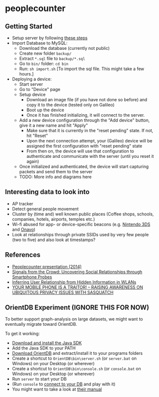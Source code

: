 # peoplecounter


## Getting Started
* Setup server by following [these steps](https://github.com/Domiii/node-sample-app)
* Import Database to MySQL:
	* Download the database (currently not public)
	* Create new folder `backup/`
	* Extract `*.sql` file to `backup/*.sql`
	* Go to `bin/` folder: `cd bin`
	* Run: `sh import.sh` [To import the sql file. This might take a few hours.]
* Deploying a device:
	* Start server
	* Go to "Device" page
	* Setup device
		* Download an image file (if you have not done so before) and copy it to the device (tested only on Galileo)
		* Boot up the device
		* Once it has finished initializing, it will connect to the server.
	* Add a new device configuration through the "Add device" button, give it a new name and hit "Apply"
		* Make sure that it is currently in the "reset pending" state. If not, hit "Reset"
		* Upon the next connection attempt, your (Galileo) device will be assigned the first configuration with "reset pending" state
		* From then on, the device will use that configuration to authenticate and communicate with the server (until you reset it again)
	* Once initialized and authenticated, the device will start capturing packets and send them to the server
	* TODO: More info and diagrams here


## Interesting data to look into
 * AP tracker
 * Detect general people movement
 * Cluster by (time and) well known public places (Coffee shops, schools, companies, hotels, airports, temples etc.)
 * Wi-fi abused for app- or device-specific beacons (e.g. [Nintendo 3DS](http://sc-wifi.com/2012/11/) and [Onavo](https://github.com/rixgit/wifisniff))
 * Look at relationships through private SSIDs used by very few people (two to five) and also look at timestamps?

## References
 * [Peoplecounter presentation (2014)](https://www.dropbox.com/s/m3m5ru1kpifgv4s/Peoplecounter2.pptx?dl=0)
 * [Signals from the Crowd: Uncovering Social Relationships through Smartphone Probes](http://conferences.sigcomm.org/imc/2013/papers/imc148-barberaSP106.pdf)
 * [Inferring User Relationship from Hidden Information in WLANs](http://spirit.cs.ucdavis.edu/pubs/conf/Ningning_MILCOM12.pdf)
 * [YOUR MOBILE PHONE IS A TRAITOR! – RAISING AWARENESS ON UBIQUITOUS PRIVACY ISSUES WITH SASQUATCH](https://uhdspace.uhasselt.be/dspace/bitstream/1942/17224/1/bonne14sasquatch.pdf)


## OrientDB Experiment (IGNORE THIS FOR NOW)
To better support graph-analysis on large datasets, we might want to eventually migrate toward OrientDB.

To get it working:

* [Download and install the Java SDK](http://www.oracle.com/technetwork/java/javase/downloads/)
* Add the Java SDK to your PATH
* [Download OrientDB](http://orientdb.com/download/) and extract/install it to your programs folders
* Create a shortcut to `OrientDB\bin\server.sh` (or `server.bat` on Windows) on your Desktop (or wherever)
* Create a shortcut to `OrientDB\bin\console.sh` (or `console.bat` on Windows) on your Desktop (or wherever)
* Run `server` to start your DB
* (Run `console` to [connect to your DB](http://orientdb.com/docs/last/Tutorial-Run-the-console.html) and play with it)
* You might want to take a look at [their manual](http://orientdb.com/docs/last/index.html)